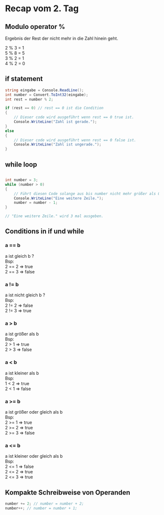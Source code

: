 # Recap vom 2. Tag

## Modulo operator %

Ergebnis der Rest der nicht mehr in die Zahl hinein geht.

2 % 3 = 1 \
5 % 8 = 5 \
3 % 2 = 1 \
4 % 2 = 0

## if statement
```C#
string eingabe = Console.ReadLine();
int number = Convert.ToInt32(eingabe);
int rest = number % 2; 

if (rest == 0) // rest == 0 ist die Condition
{
    // Dieser code wird ausgeführt wenn rest == 0 true ist.
    Console.WriteLine("Zahl ist gerade.");
}
else 
{
    // Dieser code wird ausgeführt wenn rest == 0 false ist.
    Console.WriteLine("Zahl ist ungerade.");
}
```

## while loop

```C#

int number = 3;
while (number > 0) 
{
    // Führt diesen Code solange aus bis number nicht mehr größer als 0 ist. 
    Console.WriteLine("Eine weitere Zeile.");
    number = number - 1;
}

// "Eine weitere Zeile." wird 3 mal ausgeben.


```

## Conditions in if und while

### a == b 
a ist gleich b ? \
Bsp: \
2 == 2 => true \
2 == 3 => false

### a != b 
a ist nicht gleich b ? \
Bsp: \
2 != 2 => false \
2 != 3 => true 

### a > b 
a ist größer als b \
Bsp: \
2 > 1 => true \
2 > 3 => false

### a < b 
a ist kleiner als b \
Bsp: \
1 < 2 => true \
2 < 1 => false

### a >= b 
a ist größer oder gleich als b \
Bsp: \
2 >= 1 => true \
2 >= 2 => true \
2 >= 3 => false

### a <= b 
a ist kleiner oder gleich als b \
Bsp: \
2 <= 1 => false \
2 <= 2 => true \
2 <= 3 => true


## Kompakte Schreibweise von Operanden

```C#
number += 2; // number = number + 2;
number++; // number = number + 1; 
```
